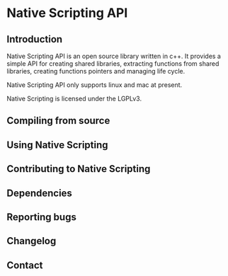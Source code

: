 # Native Scripting API

## Introduction

Native Scripting API is an open source library written in c++. It provides a simple API for creating shared libraries, extracting functions from shared libraries, creating functions pointers and managing life cycle.

Native Scripting API only supports linux and mac at present.

Native Scripting is licensed under the LGPLv3.


## Compiling from source


## Using Native Scripting

## Contributing to Native Scripting

## Dependencies

## Reporting bugs

## Changelog

## Contact
